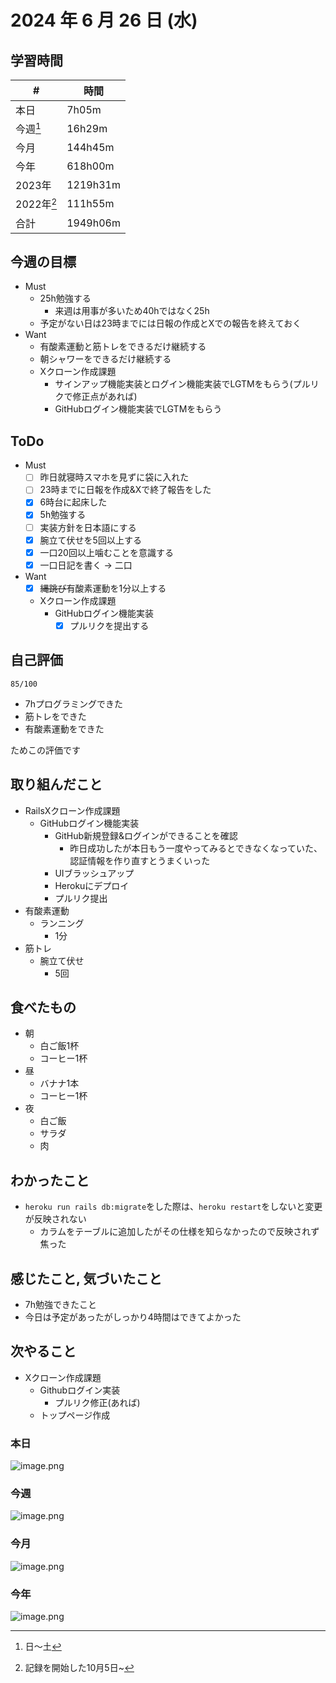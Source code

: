 # 2024 年 6 月 26 日 (水)

## 学習時間
| #          | 時間     |
| ---------- | -------- |
| 本日       | 7h05m    |
| 今週[^1]   | 16h29m   |
| 今月       | 144h45m  |
| 今年       | 618h00m  |
| 2023年     | 1219h31m |
| 2022年[^2] | 111h55m  |
| 合計       | 1949h06m |

## 今週の目標
- Must
  - 25h勉強する
    - 来週は用事が多いため40hではなく25h
  - 予定がない日は23時までには日報の作成とXでの報告を終えておく
- Want
  - 有酸素運動と筋トレをできるだけ継続する
  - 朝シャワーをできるだけ継続する
  - Xクローン作成課題
    - サインアップ機能実装とログイン機能実装でLGTMをもらう(プルリクで修正点があれば)
    - GitHubログイン機能実装でLGTMをもらう

## ToDo
- Must
  - [ ] 昨日就寝時スマホを見ずに袋に入れた
  - [ ] 23時までに日報を作成&Xで終了報告をした
  - [x] 6時台に起床した
  - [x] 5h勉強する
  - [ ] 実装方針を日本語にする
  - [x] 腕立て伏せを5回以上する
  - [x] 一口20回以上噛むことを意識する
  - [x] 一口日記を書く -> 二口
- Want
  - [x] ~~縄跳び~~有酸素運動を1分以上する
  - Xクローン作成課題
    - GitHubログイン機能実装
      - [x] プルリクを提出する

## 自己評価
```
85/100
```
- 7hプログラミングできた
- 筋トレをできた
- 有酸素運動をできた

ためこの評価です

## 取り組んだこと
- RailsXクローン作成課題
  - GitHubログイン機能実装
    - GitHub新規登録&ログインができることを確認
      - 昨日成功したが本日もう一度やってみるとできなくなっていた、認証情報を作り直すとうまくいった
    - UIブラッシュアップ
    - Herokuにデプロイ
    - プルリク提出
- 有酸素運動
  - ランニング
    - 1分
- 筋トレ
  - 腕立て伏せ
    - 5回    

## 食べたもの
- 朝
  - 白ご飯1杯
  - コーヒー1杯
- 昼
  - バナナ1本
  - コーヒー1杯
- 夜
  - 白ご飯
  - サラダ
  - 肉

## わかったこと
- `heroku run rails db:migrate`をした際は、`heroku restart`をしないと変更が反映されない
  - カラムをテーブルに追加したがその仕様を知らなかったので反映されず焦った

## 感じたこと, 気づいたこと
- 7h勉強できたこと
- 今日は予定があったがしっかり4時間はできてよかった

## 次やること
- Xクローン作成課題
  - Githubログイン実装
    - プルリク修正(あれば)
  - トップページ作成

### 本日
![image.png](https://static.kirara-code.net/images/image_d1a8ad72-bf21-4f2e-8e3b-80c97c9569d8.png)
### 今週
![image.png](https://static.kirara-code.net/images/image_54f3dc5a-867a-4018-be3d-595848cd0f14.png)

### 今月
![image.png](https://static.kirara-code.net/images/image_8ca78226-8321-4247-8008-a97d65174f83.png)
### 今年
![image.png](https://static.kirara-code.net/images/image_f5b5b222-7634-41bd-8cd9-5908fc70c14e.png)

[^1]: 日〜土
[^2]: 記録を開始した10月5日~
